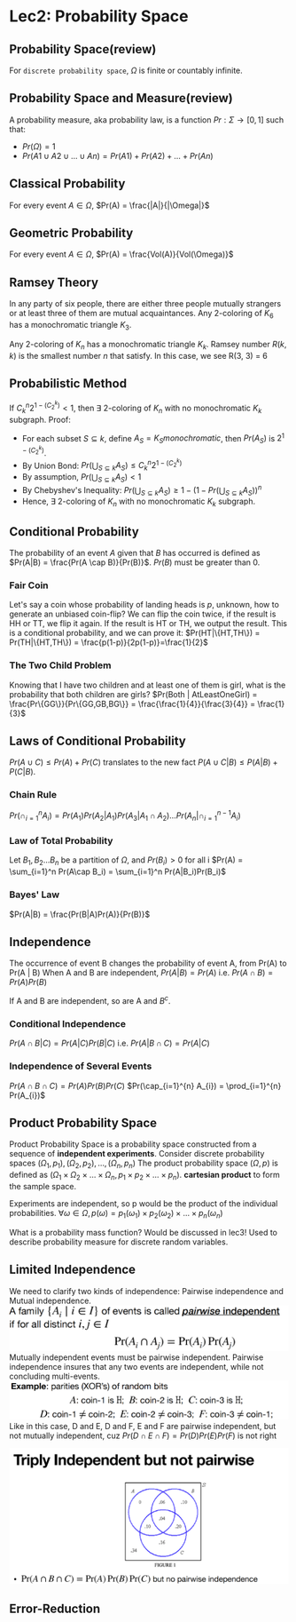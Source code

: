 # Lec2: Probability Space
## Probability Space(review)
For `discrete probability space`, $\Omega$ is finite or countably infinite.

## Probability Space and Measure(review)
A probability measure, aka probability law, is a function $Pr: \Sigma \to [0, 1]$ such that:
- $Pr(\Omega) = 1$
- $Pr(A1 \cup A2 \cup ... \cup An) = Pr(A1) + Pr(A2) + ... + Pr(An)$

## Classical Probability
For every event $A \in \Omega$, $Pr(A) = \frac{|A|}{|\Omega|}$

## Geometric Probability
For every event $A \in \Omega$, $Pr(A) = \frac{Vol(A)}{Vol(\Omega)}$

## Ramsey Theory
In any party of six people, there are either three people mutually strangers or at least three of them are mutual acquaintances.
Any 2-coloring of $K_{6}$ has a monochromatic triangle $K_{3}$.

Any 2-coloring of $K_{n}$ has a monochromatic triangle $K_{k}$.
Ramsey number $R(k, k)$ is the smallest number $n$ that satisfy.
In this case, we see R(3, 3) = 6

## Probabilistic Method
If $C^{n}_{k}2^{1-(C^{k}_{2})} < 1$, then $\exists$ 2-coloring of $K_{n}$ with no monochromatic $K_{k}$ subgraph.
Proof:
- For each subset $S \subseteq k$, define $A_{S} = {K_{S} monochromatic}$, then $Pr(A_S)$ is $2^{1-(C^{k}_{2})}$.
- By Union Bond: $Pr(\bigcup_{S \subseteq k} A_S) \leq C^{n}_{k}2^{1-(C^{k}_{2})}$
- By assumption, $Pr(\bigcup_{S \subseteq k} A_S) < 1$
- By Chebyshev's Inequality: $Pr(\bigcup_{S \subseteq k} A_S) \geq 1 - (1 - Pr(\bigcup_{S \subseteq k} A_S))^{n}$
- Hence, $\exists$ 2-coloring of $K_{n}$ with no monochromatic $K_{k}$ subgraph.

## Conditional Probability
The probability of an event $A$ given that $B$ has occurred is defined as $Pr(A|B) = \frac{Pr(A \cap B)}{Pr(B)}$.
$Pr(B)$ must be greater than 0.

### Fair Coin
Let's say a coin whose probability of landing heads is $p$, unknown, how to generate an unbiased coin-flip?
We can flip the coin twice, if the result is HH or TT, we flip it again.
If the result is HT or TH, we output the result.
This is a conditional probability, and we can prove it:
$Pr(HT|\{HT,TH\}) = Pr(TH|\{HT,TH\}) = \frac{p(1-p)}{2p(1-p)}=\frac{1}{2}$

### The Two Child Problem
Knowing that I have two children and at least one of them is girl, what is the probability that both children are girls?
$Pr(Both | AtLeastOneGirl) = \frac{Pr\{GG\}}{Pr\{GG,GB,BG\}} = \frac{\frac{1}{4}}{\frac{3}{4}} = \frac{1}{3}$

## Laws of Conditional Probability
$Pr(A \cup C) \leq Pr(A) + Pr(C)$ translates to the new fact 
$P(A \cup C | B) \leq P(A | B) + P(C | B)$.

### Chain Rule
$Pr(\cap_{i=1}^{n} A_{i}) = Pr(A_{1})Pr(A_2|A_1)Pr(A_3|A_1\cap A_2)\dots Pr(A_n|\cap_{i=1}^{n-1}A_i)$

### Law of Total Probability
Let $B_1, B_2\dots B_n$ be a partition of $\Omega$, and $Pr(B_i)>0$ for all i
$Pr(A) = \sum_{i=1}^n Pr(A\cap B_i) = \sum_{i=1}^n Pr(A|B_i)Pr(B_i)$

### Bayes' Law
$Pr(A|B) = \frac{Pr(B|A)Pr(A)}{Pr(B)}$

## Independence
The occurrence of event B changes the probability of event A, from Pr(A) to Pr(A | B)
When A and B are independent, $Pr(A|B) = Pr(A)$
i.e. $Pr(A \cap B) = Pr(A)Pr(B)$

If A and B are independent, so are A and $B^c$.

### Conditional Independence
$Pr(A \cap B | C) = Pr(A | C)Pr(B | C)$
i.e. $Pr(A|B\cap C)=Pr(A|C)$

### Independence of Several Events
$Pr(A \cap B \cap C) = Pr(A)Pr(B)Pr(C)$
$Pr(\cap_{i=1}^{n} A_{i}) = \prod_{i=1}^{n} Pr(A_{i})$

## Product Probability Space
Product Probability Space is a probability space constructed from a sequence of **independent experiments**.
Consider discrete probability spaces $(\Omega_1, p_1), (\Omega_2, p_2), \dots, (\Omega_n, p_n)$
The product probability space $(\Omega, p)$ is defined as $( \Omega_1 \times \Omega_2 \times \dots \times \Omega_n, p_1 \times p_2 \times \dots \times p_n )$. **cartesian product** to form the sample space.

Experiments are independent, so p would be the product of the individual probabilities.
$\forall \omega\in\Omega, p(\omega) = p_1(\omega_1) \times p_2(\omega_2) \times \dots \times p_n(\omega_n)$

What is a probability mass function?
Would be discussed in lec3!
Used to describe probability measure for discrete random variables.

## Limited Independence
We need to clarify two kinds of independence: Pairwise independence and Mutual independence.
![1758241124539](image/lec2/1758241124539.png)
Mutually independent events must be pairwise independent.
Pairwise independence insures that any two events are independent, while not concluding multi-events.
![1758241346188](image/lec2/1758241346188.png)
Like in this case, D and E, D and F, E and F are pairwise independent, but not mutually independent, cuz $Pr(D\cap E\cap F)=Pr(D)Pr(E)Pr(F)$ is not right

![1758241733298](image/lec2/1758241733298.png)

## Error-Reduction
